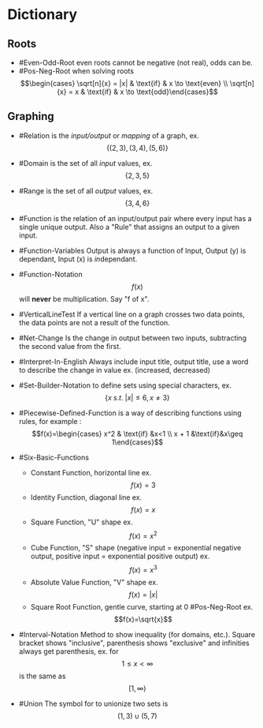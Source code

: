 # Dictionary
## Roots
* #Even-Odd-Root even roots cannot be negative (not real), odds can be.
* #Pos-Neg-Root when solving roots $$\begin{cases} \sqrt[n]{x} = |x| & \text{if} & x \to \text{even} \\ \sqrt[n]{x} = x & \text{if} & x \to \text{odd}\end{cases}$$  
## Graphing
* #Relation is the *input/output* or *mapping* of a graph, ex. $$\{(2,3), (3, 4), (5,6)\}$$  
* #Domain is the set of all *input* values, ex. $$\{2, 3, 5\}$$  
* #Range is the set of all *output* values, ex. $$\{3, 4, 6\}$$  
* #Function is the relation of an input/output pair where every input has a single unique output. Also a "Rule" that assigns an output to a given input.
* #Function-Variables Output is always a function of Input, Output (y) is dependant, Input (x) is *in*dependant.
* #Function-Notation $$f(x)$$ will **never** be multiplication. Say "f of x".
* #VerticalLineTest If a vertical line on a graph crosses two data points, the data points are not a result of the function.
* #Net-Change Is the change in output between two inputs, subtracting the second value from the first.
* #Interpret-In-English Always include input title, output title, use a word to describe the change in value ex. (increased, decreased)

* #Set-Builder-Notation to define sets using special characters, ex. $$\{x\;s.t.\;|x| \leq 6,x\neq3\}$$  

* #Piecewise-Defined-Function is a way of describing functions using rules, for example : $$f(x)=\begin{cases} x^2 & \text{if} &x<1 \\ x + 1 &\text{if}&x\geq 1\end{cases}$$
* #Six-Basic-Functions
    * Constant Function, horizontal line ex. $$f(x) = 3$$  
    * Identity Function, diagonal line ex. $$f(x)=x$$  
    * Square Function, "U" shape ex. $$f(x)=x^2$$  
    * Cube Function, "S" shape (negative input = exponential negative output, positive input = exponential positive output) ex. $$f(x)=x^3$$  
    * Absolute Value Function, "V" shape ex. $$f(x)=|x|$$  
    * Square Root Function, gentle curve, starting at 0 #Pos-Neg-Root ex. $$f(x)=\sqrt{x}$$  
* #Interval-Notation Method to show inequality (for domains, etc.). Square bracket shows "inclusive", parenthesis shows "exclusive" and infinities always get parenthesis, ex. for $$1\leq x\lt \infty$$ is the same as $$[1, \infty)$$  
* #Union The symbol for to unionize two sets is $$(1,3)\cup(5,7)$$  
